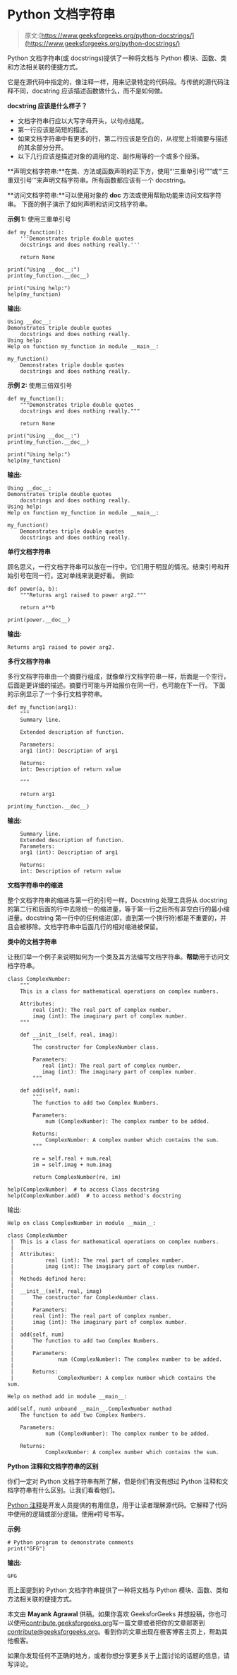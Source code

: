 # Python 文档字符串

> 原文:[https://www.geeksforgeeks.org/python-docstrings/](https://www.geeksforgeeks.org/python-docstrings/)

Python 文档字符串(或 docstrings)提供了一种将文档与 Python 模块、函数、类和方法相关联的便捷方式。

它是在源代码中指定的，像注释一样，用来记录特定的代码段。与传统的源代码注释不同，docstring 应该描述函数做什么，而不是如何做。

**docstring 应该是什么样子？**

*   文档字符串行应以大写字母开头，以句点结尾。
*   第一行应该是简短的描述。
*   如果文档字符串中有更多的行，第二行应该是空白的，从视觉上将摘要与描述的其余部分分开。
*   以下几行应该是描述对象的调用约定、副作用等的一个或多个段落。

**声明文档字符串:**在类、方法或函数声明的正下方，使用“‘三重单引号’””或“‘三重双引号’”来声明文档字符串。所有函数都应该有一个 docstring。

**访问文档字符串:**可以使用对象的 __doc__ 方法或使用帮助功能来访问文档字符串。
下面的例子演示了如何声明和访问文档字符串。

**示例 1:** 使用三重单引号

```
def my_function():
    '''Demonstrates triple double quotes
    docstrings and does nothing really.'''

    return None

print("Using __doc__:")
print(my_function.__doc__)

print("Using help:")
help(my_function)
```

**输出:**

```
Using __doc__:
Demonstrates triple double quotes
    docstrings and does nothing really.
Using help:
Help on function my_function in module __main__:

my_function()
    Demonstrates triple double quotes
    docstrings and does nothing really.

```

**示例 2:** 使用三倍双引号

```
def my_function():
    """Demonstrates triple double quotes
    docstrings and does nothing really."""

    return None

print("Using __doc__:")
print(my_function.__doc__)

print("Using help:")
help(my_function)
```

**输出:**

```
Using __doc__:
Demonstrates triple double quotes
    docstrings and does nothing really.
Using help:
Help on function my_function in module __main__:

my_function()
    Demonstrates triple double quotes
    docstrings and does nothing really.

```

**单行文档字符串**

顾名思义，一行文档字符串可以放在一行中。它们用于明显的情况。结束引号和开始引号在同一行。这对单线来说更好看。
例如:

```
def power(a, b):
    """Returns arg1 raised to power arg2."""

    return a**b

print(power.__doc__)
```

**输出:**

```
Returns arg1 raised to power arg2.

```

**多行文档字符串**

多行文档字符串由一个摘要行组成，就像单行文档字符串一样，后面是一个空行，后面是更详细的描述。摘要行可能与开始报价在同一行，也可能在下一行。
下面的示例显示了一个多行文档字符串。

```
def my_function(arg1):
    """
    Summary line.

    Extended description of function.

    Parameters:
    arg1 (int): Description of arg1

    Returns:
    int: Description of return value

    """

    return arg1

print(my_function.__doc__)
```

**输出:**

```
    Summary line.
    Extended description of function.
    Parameters:
    arg1 (int): Description of arg1

    Returns:
    int: Description of return value

```

**文档字符串中的缩进**

整个文档字符串的缩进与第一行的引号一样。Docstring 处理工具将从 docstring 的第二行和后面的行中去除统一的缩进量，等于第一行之后所有非空白行的最小缩进量。docstring 第一行中的任何缩进(即，直到第一个换行符)都是不重要的，并且会被移除。文档字符串中后面几行的相对缩进被保留。

**类中的文档字符串**

让我们举一个例子来说明如何为一个类及其方法编写文档字符串。**帮助**用于访问文档字符串。

```
class ComplexNumber:
    """
    This is a class for mathematical operations on complex numbers.

    Attributes:
        real (int): The real part of complex number.
        imag (int): The imaginary part of complex number.
    """

    def __init__(self, real, imag):
        """
        The constructor for ComplexNumber class.

        Parameters:
           real (int): The real part of complex number.
           imag (int): The imaginary part of complex number.   
        """

    def add(self, num):
        """
        The function to add two Complex Numbers.

        Parameters:
            num (ComplexNumber): The complex number to be added.

        Returns:
            ComplexNumber: A complex number which contains the sum.
        """

        re = self.real + num.real
        im = self.imag + num.imag

        return ComplexNumber(re, im)

help(ComplexNumber)  # to access Class docstring
help(ComplexNumber.add)  # to access method's docstring
```

输出:

```
Help on class ComplexNumber in module __main__:

class ComplexNumber
 |  This is a class for mathematical operations on complex numbers.
 |  
 |  Attributes:
 |          real (int): The real part of complex number.
 |          imag (int): The imaginary part of complex number.
 |  
 |  Methods defined here:
 |  
 |  __init__(self, real, imag)
 |      The constructor for ComplexNumber class.
 |      
 |      Parameters:
 |      real (int): The real part of complex number.
 |      imag (int): The imaginary part of complex number.
 |  
 |  add(self, num)
 |      The function to add two Complex Numbers.
 |      
 |      Parameters:
 |              num (ComplexNumber): The complex number to be added.
 |      
 |      Returns:
 |              ComplexNumber: A complex number which contains the sum.

Help on method add in module __main__:

add(self, num) unbound __main__.ComplexNumber method
    The function to add two Complex Numbers.

    Parameters:
            num (ComplexNumber): The complex number to be added.

    Returns:
            ComplexNumber: A complex number which contains the sum.

```

**Python 注释和文档字符串的区别**

你们一定对 Python 文档字符串有所了解，但是你们有没有想过 Python 注释和文档字符串有什么区别。让我们看看他们。

[Python 注释](https://www.geeksforgeeks.org/comments-in-python/)是开发人员提供的有用信息，用于让读者理解源代码。它解释了代码中使用的逻辑或部分逻辑。使用`#`符号书写。

**示例:**

```
# Python program to demonstrate comments
print("GFG")
```

**输出:**

```
GFG
```

而上面提到的 Python 文档字符串提供了一种将文档与 Python 模块、函数、类和方法相关联的便捷方式。

本文由 **Mayank Agrawal** 供稿。如果你喜欢 GeeksforGeeks 并想投稿，你也可以使用[contribute.geeksforgeeks.org](http://contribute.geeksforgeeks.org)写一篇文章或者把你的文章邮寄到 contribute@geeksforgeeks.org。看到你的文章出现在极客博客主页上，帮助其他极客。

如果你发现任何不正确的地方，或者你想分享更多关于上面讨论的话题的信息，请写评论。